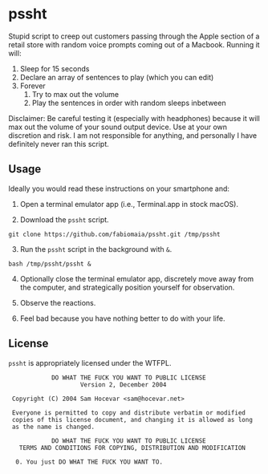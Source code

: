 # pssht

Stupid script to creep out customers passing through the Apple section of a retail store with random voice prompts coming out of a Macbook. Running it will:

1. Sleep for 15 seconds
2. Declare an array of sentences to play (which you can edit)
3. Forever
    1. Try to max out the volume
    2. Play the sentences in order with random sleeps inbetween

Disclaimer: Be careful testing it (especially with headphones) because it will max out the volume of your sound output device. Use at your own discretion and risk. I am not responsible for anything, and personally I have definitely never ran this script.

## Usage

Ideally you would read these instructions on your smartphone and:

1. Open a terminal emulator app (i.e., Terminal.app in stock macOS).

2. Download the `pssht` script.

```
git clone https://github.com/fabiomaia/pssht.git /tmp/pssht
```

3. Run the `pssht` script in the background with `&`.

```
bash /tmp/pssht/pssht &
```

4. Optionally close the terminal emulator app, discretely move away from the computer, and strategically position yourself for observation.

5. Observe the reactions.

6. Feel bad because you have nothing better to do with your life.

## License

`pssht` is appropriately licensed under the WTFPL.

```
            DO WHAT THE FUCK YOU WANT TO PUBLIC LICENSE
                    Version 2, December 2004

 Copyright (C) 2004 Sam Hocevar <sam@hocevar.net>

 Everyone is permitted to copy and distribute verbatim or modified
 copies of this license document, and changing it is allowed as long
 as the name is changed.

            DO WHAT THE FUCK YOU WANT TO PUBLIC LICENSE
   TERMS AND CONDITIONS FOR COPYING, DISTRIBUTION AND MODIFICATION

  0. You just DO WHAT THE FUCK YOU WANT TO.
```
